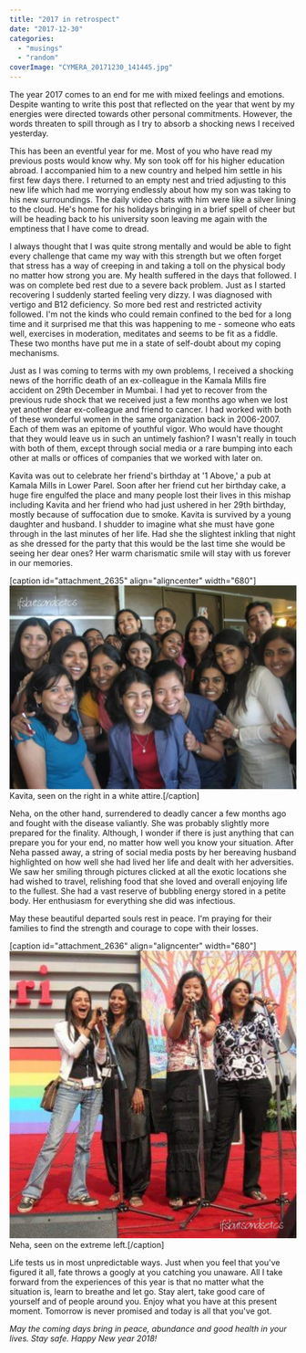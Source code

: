 ```yaml
---
title: "2017 in retrospect"
date: "2017-12-30"
categories: 
  - "musings"
  - "random"
coverImage: "CYMERA_20171230_141445.jpg"
---
```


The year 2017 comes to an end for me with mixed feelings and emotions. Despite wanting to write this post that reflected on the year that went by my energies were directed towards other personal commitments. However, the words threaten to spill through as I try to absorb a shocking news I received yesterday.

This has been an eventful year for me. Most of you who have read my previous posts would know why. My son took off for his higher education abroad. I accompanied him to a new country and helped him settle in his first few days there. I returned to an empty nest and tried adjusting to this new life which had me worrying endlessly about how my son was taking to his new surroundings. The daily video chats with him were like a silver lining to the cloud. He's home for his holidays bringing in a brief spell of cheer but will be heading back to his university soon leaving me again with the emptiness that I have come to dread.

I always thought that I was quite strong mentally and would be able to fight every challenge that came my way with this strength but we often forget that stress has a way of creeping in and taking a toll on the physical body no matter how strong you are. My health suffered in the days that followed. I was on complete bed rest due to a severe back problem. Just as I started recovering I suddenly started feeling very dizzy. I was diagnosed with vertigo and B12 deficiency. So more bed rest and restricted activity followed. I'm not the kinds who could remain confined to the bed for a long time and it surprised me that this was happening to me - someone who eats well, exercises in moderation, meditates and seems to be fit as a fiddle. These two months have put me in a state of self-doubt about my coping mechanisms.

Just as I was coming to terms with my own problems, I received a shocking news of the horrific death of an ex-colleague in the Kamala Mills fire accident on 29th December in Mumbai. I had yet to recover from the previous rude shock that we received just a few months ago when we lost yet another dear ex-colleague and friend to cancer. I had worked with both of these wonderful women in the same organization back in 2006-2007. Each of them was an epitome of youthful vigor. Who would have thought that they would leave us in such an untimely fashion? I wasn't really in touch with both of them, except through social media or a rare bumping into each other at malls or offices of companies that we worked with later on.

Kavita was out to celebrate her friend's birthday at '1 Above,' a pub at Kamala Mills in Lower Parel. Soon after her friend cut her birthday cake, a huge fire engulfed the place and many people lost their lives in this mishap including Kavita and her friend who had just ushered in her 29th birthday, mostly because of suffocation due to smoke. Kavita is survived by a young daughter and husband. I shudder to imagine what she must have gone through in the last minutes of her life. Had she the slightest inkling that night as she dressed for the party that this would be the last time she would be seeing her dear ones? Her warm charismatic smile will stay with us forever in our memories.

\[caption id="attachment\_2635" align="aligncenter" width="680"\][![](images/CYMERA_20171230_141305-1024x725.jpg)](http://ifsbutsandsetcs.com/wp-content/uploads/2017/12/CYMERA_20171230_141305.jpg) Kavita, seen on the right in a white attire.\[/caption\]

Neha, on the other hand, surrendered to deadly cancer a few months ago and fought with the disease valiantly. She was probably slightly more prepared for the finality. Although, I wonder if there is just anything that can prepare you for your end, no matter how well you know your situation. After Neha passed away, a string of social media posts by her bereaving husband highlighted on how well she had lived her life and dealt with her adversities. We saw her smiling through pictures clicked at all the exotic locations she had wished to travel, relishing food that she loved and overall enjoying life to the fullest. She had a vast reserve of bubbling energy stored in a petite body. Her enthusiasm for everything she did was infectious.

May these beautiful departed souls rest in peace. I'm praying for their families to find the strength and courage to cope with their losses.

\[caption id="attachment\_2636" align="aligncenter" width="680"\][![](images/CYMERA_20171230_141445-1024x1024.jpg)](http://ifsbutsandsetcs.com/wp-content/uploads/2017/12/CYMERA_20171230_141445.jpg) Neha, seen on the extreme left.\[/caption\]

Life tests us in most unpredictable ways. Just when you feel that you've figured it all, fate throws a googly at you catching you unaware. All I take forward from the experiences of this year is that no matter what the situation is, learn to breathe and let go. Stay alert, take good care of yourself and of people around you. Enjoy what you have at this present moment. Tomorrow is never promised and today is all that you've got.

_May the coming days bring in peace, abundance and good health in your lives. Stay safe._ _Happy New year 2018!_
